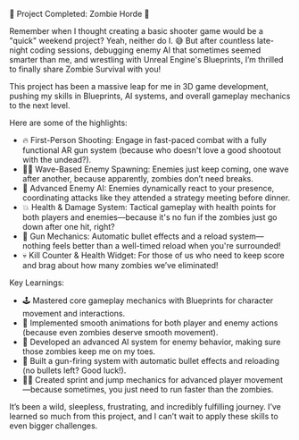🚀 Project Completed: Zombie Horde 🚀

Remember when I thought creating a basic shooter game would be a "quick" weekend project? Yeah, neither do I. 😅 But after countless late-night coding sessions, debugging enemy AI that sometimes seemed smarter than me, and wrestling with Unreal Engine's Blueprints, I’m thrilled to finally share Zombie Survival with you!

This project has been a massive leap for me in 3D game development, pushing my skills in Blueprints, AI systems, and overall gameplay mechanics to the next level.

Here are some of the highlights:
- 🔥 First-Person Shooting: Engage in fast-paced combat with a fully functional AR gun system (because who doesn't love a good shootout with the undead?).
- 🧟‍♂️ Wave-Based Enemy Spawning: Enemies just keep coming, one wave after another, because apparently, zombies don’t need breaks. 
- 🧠 Advanced Enemy AI: Enemies dynamically react to your presence, coordinating attacks like they attended a strategy meeting before dinner.
- 💥 Health & Damage System: Tactical gameplay with health points for both players and enemies—because it's no fun if the zombies just go down after one hit, right?
- 🎯 Gun Mechanics: Automatic bullet effects and a reload system—nothing feels better than a well-timed reload when you're surrounded!
- 💀 Kill Counter & Health Widget: For those of us who need to keep score and brag about how many zombies we’ve eliminated!

Key Learnings:
- 🕹️ Mastered core gameplay mechanics with Blueprints for character movement and interactions.
- 🎥 Implemented smooth animations for both player and enemy actions (because even zombies deserve smooth movement).
- 🧠 Developed an advanced AI system for enemy behavior, making sure those zombies keep me on my toes.
- 🔫 Built a gun-firing system with automatic bullet effects and reloading (no bullets left? Good luck!).
- 🏃‍♂️ Created sprint and jump mechanics for advanced player movement—because sometimes, you just need to run faster than the zombies.

It’s been a wild, sleepless, frustrating, and incredibly fulfilling journey. I’ve learned so much from this project, and I can’t wait to apply these skills to even bigger challenges.
